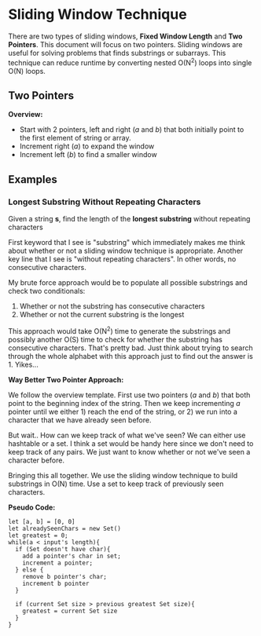 # Sliding Window Technique 
There are two types of sliding windows, **Fixed Window Length** and **Two Pointers**. This document will focus on two pointers. Sliding windows are useful for solving problems that finds substrings or subarrays. This technique can reduce runtime by converting nested O(N<sup>2</sup>) loops into single O(N) loops. 

## Two Pointers
**Overview:**
- Start with 2 pointers, left and right (*a* and *b*) that both initially point to the first element of string or array. 
- Increment right (*a*) to expand the window 
- Increment left (*b*) to find a smaller window

## Examples
### Longest Substring Without Repeating Characters
Given a string **s**, find the length of the **longest substring** without repeating characters

First keyword that I see is "substring" which immediately makes me think about whether or not a sliding window technique is appropriate. Another key line that I see is "without repeating characters". In other words, no consecutive characters. 

My brute force approach would be to populate all possible substrings and check two conditionals:
1. Whether or not the substring has consecutive characters
2. Whether or not the current substring is the longest

This approach would take O(N<sup>2</sup>) time to generate the substrings and possibly another O(S) time to check for whether the substring has consecutive characters. That's pretty bad. Just think about trying to search through the whole alphabet with this approach just to find out the answer is 1. Yikes...

**Way Better Two Pointer Approach:**

We follow the overview template. First use two pointers (*a* and *b*) that both point to the beginning index of the string. Then we keep incrementing *a* pointer until we either 1) reach the end of the string, or 2) we run into a character that we have already seen before. 

But wait.. How can we keep track of what we've seen? We can either use hashtable or a set. I think a set would be handy here since we don't need to keep track of any pairs. We just want to know whether or not we've seen a character before. 

Bringing this all together. We use the sliding window technique to build substrings in O(N) time. Use a set to keep track of previously seen characters. 

**Pseudo Code:**
```
let [a, b] = [0, 0]
let alreadySeenChars = new Set()
let greatest = 0;
while(a < input's length){
  if (Set doesn't have char){
    add a pointer's char in set;
    increment a pointer;
  } else {
    remove b pointer's char;
    increment b pointer 
  }

  if (current Set size > previous greatest Set size){
    greatest = current Set size 
  }
}
```